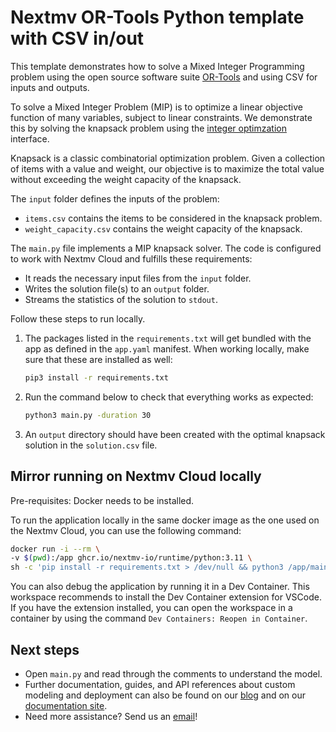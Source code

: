 # Nextmv OR-Tools Python template with CSV in/out

This template demonstrates how to solve a Mixed Integer Programming problem
using the open source software suite [OR-Tools][or-tools] and using CSV for
inputs and outputs.

To solve a Mixed Integer Problem (MIP) is to optimize a linear objective
function of many variables, subject to linear constraints. We demonstrate this
by solving the knapsack problem using the [integer
optimzation][integer-optimization] interface.

Knapsack is a classic combinatorial optimization problem. Given a collection of
items with a value and weight, our objective is to maximize the total value
without exceeding the weight capacity of the knapsack.

The `input` folder defines the inputs of the problem:

- `items.csv` contains the items to be considered in the knapsack problem.
- `weight_capacity.csv` contains the weight capacity of the knapsack.

The  `main.py` file implements a MIP knapsack solver. The code is configured to
work with Nextmv Cloud and fulfills these requirements:

- It reads the necessary input files from the `input` folder.
- Writes the solution file(s) to an `output` folder.
- Streams the statistics of the solution to `stdout`.

Follow these steps to run locally.

1. The packages listed in the `requirements.txt` will get bundled with the app
   as defined in the `app.yaml` manifest. When working locally, make sure that
   these are installed as well:

    ```bash
    pip3 install -r requirements.txt
    ```

2. Run the command below to check that everything works as expected:

    ```bash
    python3 main.py -duration 30
    ```

3. An `output` directory should have been created with the optimal knapsack
   solution in the `solution.csv` file.

## Mirror running on Nextmv Cloud locally

Pre-requisites: Docker needs to be installed.

To run the application locally in the same docker image as the one used on the
Nextmv Cloud, you can use the following command:

```bash
docker run -i --rm \
-v $(pwd):/app ghcr.io/nextmv-io/runtime/python:3.11 \
sh -c 'pip install -r requirements.txt > /dev/null && python3 /app/main.py'
```

You can also debug the application by running it in a Dev Container. This
workspace recommends to install the Dev Container extension for VSCode. If you
have the extension installed, you can open the workspace in a container by using
the command `Dev Containers: Reopen in Container`.

## Next steps

- Open `main.py` and read through the comments to understand the model.
- Further documentation, guides, and API references about custom modeling and
  deployment can also be found on our [blog](https://www.nextmv.io/blog) and on
  our [documentation site](https://docs.nextmv.io).
- Need more assistance? Send us an [email](mailto:support@nextmv.io)!

[or-tools]: https://developers.google.com/optimization
[integer-optimization]: https://developers.google.com/optimization/mip
